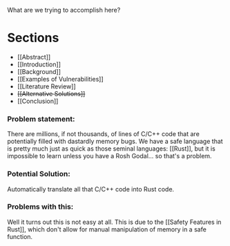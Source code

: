 What are we trying to accomplish here? 
# Sections
- [[Abstract]]
- [[Introduction]]
- [[Background]]
- [[Examples of Vulnerabilities]]
- [[Literature Review]]
- ~~[[Alternative Solutions]]~~
- [[Conclusion]]
### Problem statement:
There are millions, if not thousands, of lines of C/C++ code that are potentially filled with dastardly memory bugs. We have a safe language that is pretty much just as quick as those seminal languages: [[Rust]], but it is impossible to learn unless you have a Rosh Godal... so that's a problem.
### Potential Solution:
Automatically translate all that C/C++ code into Rust code. 
### Problems with this:
Well it turns out this is not easy at all. This is due to the [[Safety Features in Rust]], which don't allow for manual manipulation of memory in a safe function.
